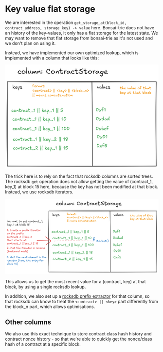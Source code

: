 # Key value flat storage

We are interested in the operation `get_storage_at(block_id, contract_address, storage_key) -> value` here.
Bonsai-trie does not have an history of the key-values, it only has a flat storage for the latest state.
We may want to remove that flat storage from bonsai-trie as it's not used and we don't plan on using it.

Instead, we have implemented our own optimized lookup, which is implemented with a column that looks like this:

![schema flat_storage](./flat_storage.png)

The trick here is to rely on the fact that rocksdb columns are sorted trees.
The rocksdb `get` operation does not allow getting the value of (contract_1, key_1) at block 15 here, because the key has not been modified at that block.
Instead, we use rocksdb iterators.

![schema flat_storage_iterator](./flat_storage_iterator.png)

This allows us to get the most recent value for a (contract, key) at that block, by using a single rocksdb lookup.

In addition, we also set up a [rocksdb prefix extractor](https://github.com/facebook/rocksdb/wiki/Prefix-Seek) for that column, so that rocksdb can know
to treat the `<contract> || <key>` part differently from the block_n part, which allows optimisations.

## Other columns

We also use this exact technique to store contract class hash history and contract nonce history - so that we're able to quickly get the nonce/class hash of a
contract at a specific block.
